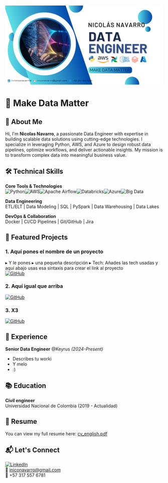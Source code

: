 ![Header](header.png)

# 🚀 Make Data Matter

## 👨 About Me
Hi, I'm **Nicolas Navarro**, a passionate Data Engineer with expertise in building scalable data solutions using cutting-edge technologies. I specialize in leveraging Python, AWS, and Azure to design robust data pipelines, optimize workflows, and deliver actionable insights. My mission is to transform complex data into meaningful business value.

## 🛠️ Technical Skills
**Core Tools & Technologies**  
![Python](https://img.shields.io/badge/Python-blue?logo=python)![AWS](https://img.shields.io/badge/AWS-orange?logo=amazon-aws)![Apache Airflow](https://img.shields.io/badge/Airflow-blue?logo=apache-airflow)![Databricks](https://img.shields.io/badge/Databricks-blue?logo=databricks)![Azure](https://img.shields.io/badge/Azure-blue?logo=microsoft-azure)![Big Data](https://img.shields.io/badge/Big_Data-blue?logo=apache-spark)

**Data Engineering**  
ETL/ELT | Data Modeling | SQL | PySpark | Data Warehousing | Data Lakes

**DevOps & Collaboration**  
Docker | CI/CD Pipelines | Git/GitHub | Jira

## 🌟 Featured Projects

### 1. Aquí pones el nombre de un proyecto
▸ Y le pones
▸ una pequeña descripción
▸ Tech: Añades las tech usadas y aquí abajo usas esa sintaxis para crear el link al proyecto  
[![GitHub](https://img.shields.io/badge/-View_Code-lightgrey?logo=github)](link)

### 2. Aquí igual que arriba
[![GitHub](https://img.shields.io/badge/-View_Code-lightgrey?logo=github)](link)

### 3. X3
[![GitHub](https://img.shields.io/badge/-View_Code-lightgrey?logo=github)](link)

## 💼 Experience
**Senior Data Engineer** @Keyrus *(2024-Present)*  
- Describes tu worki
- Y melo 
- :)

## 📚 Education
**Civil engineer**  
Universidad Nacional de Colombia (2019 - Actualidad)

## 📄 Resume
You can view my full resume here: [cv_english.pdf](cv_english.pdf)

## 📬 Let's Connect
[![LinkedIn](https://img.shields.io/badge/-LinkedIn-blue?logo=linkedin)](https://linkedin.com/in/iniconavarro/)  
📧 iniconavarro@gmail.com  
📱 +57 317 557 6781
